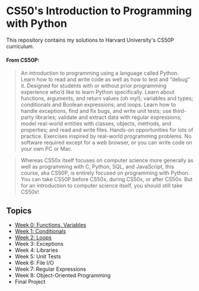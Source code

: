 # CS50's Introduction to Programming with Python

This repository contains my solutions to Harvard University's CS50P curriculum. 

#### From CS50P:

> An introduction to programming using a language called Python. Learn how to read and write code as well as how to test and “debug” it. Designed for students with or without prior programming experience who’d like to learn Python specifically. Learn about functions, arguments, and return values (oh my!); variables and types; conditionals and Boolean expressions; and loops. Learn how to handle exceptions, find and fix bugs, and write unit tests; use third-party libraries; validate and extract data with regular expressions; model real-world entities with classes, objects, methods, and properties; and read and write files. Hands-on opportunities for lots of practice. Exercises inspired by real-world programming problems. No software required except for a web browser, or you can write code on your own PC or Mac.

> Whereas CS50x itself focuses on computer science more generally as well as programming with C, Python, SQL, and JavaScript, this course, aka CS50P, is entirely focused on programming with Python. You can take CS50P before CS50x, during CS50x, or after CS50x. But for an introduction to computer science itself, you should still take CS50x!

## Topics

- [Week 0: Functions, Variables](https://github.com/SamP521/CS50P/tree/main/Week0)
- [Week 1: Conditionals](https://github.com/SamP521/CS50P/tree/main/Week1)
- [Week 2: Loops](https://github.com/SamP521/CS50P/tree/main/Week2)
- Week 3: Exceptions
- Week 4: Libraries
- Week 5: Unit Tests
- Week 6: File I/O
- Week 7: Regular Expressions
- Week 8: Object-Oriented Programming
- Final Project
